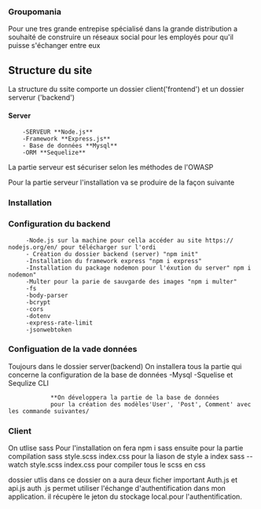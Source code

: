 ### Groupomania
Pour une tres grande entrepise spécialisé dans la grande distribution a souhaité de construire un réseaux social pour les employés pour qu'il puisse s'échanger entre eux
## Structure du site 
La structure du ssite comporte un dossier client('frontend') et un dossier serverur ('backend')

#### Server
        -SERVEUR **Node.js**
        -Framework **Express.js**
        - Base de données **Mysql**
        -ORM **Sequelize**
La partie serveur est sécuriser selon les méthodes de l'OWASP

Pour la partie serveur l'installation va se produire de la façon suivante 
               
 ### Installation 
 
 ### Configuration du backend

         -Node.js sur la machine pour cella accéder au site https://    nodejs.org/en/ pour télécharger sur l'ordi 
         - Création du dossier backend (server) "npm init" 
         -Installation du framework express "npm i express"
         -Installation du package nodemon pour l'éxution du server" npm i nodemon"
         -Multer pour la parie de sauvgarde des images "npm i multer"
         -fs
         -body-parser
         -bcrypt
         -cors
         -dotenv
         -express-rate-limit
         -jsonwebtoken
                                
### Configuation de la vade données 
Toujours dans le dossier server(backend)
On installera tous la partie qui concerne la configuration de la base de données 
        -Mysql
        -Squelise et Sequlize CLI

                **On développera la partie de la base de données
                pour la création des modèles'User', 'Post', Comment' avec les commande suivantes/


                
### Client

On utlise sass
Pour l'installation on fera npm i sass
ensuite pour la partie compilation 
sass style.scss index.css pour la liason  de style a index 
sass --watch style.scss index.css pour compiler tous le scss en css

  dossier utlis
  dans ce dossier on a aura deux ficher important 
  Auth.js et api.js
  auth .js  permet utiliser l'échange d'authentification dans mon application. il récupère le jeton du stockage local.pour l'authentification.